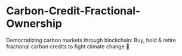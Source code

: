 # Carbon-Credit-Fractional-Ownership
Democratizing carbon markets through blockchain: Buy, hold &amp; retire fractional carbon credits to fight climate change 🌱
